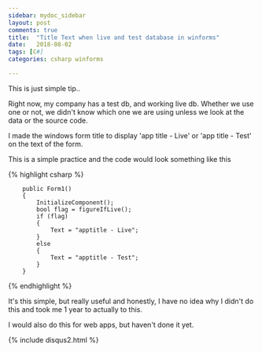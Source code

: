 ```yaml
---
sidebar: mydoc_sidebar
layout: post
comments: true
title:  "Title Text when live and test database in winforms"
date:   2018-08-02
tags: [C#]
categories: csharp winforms

---
```


This is just simple tip.. 

Right now, my company has a test db, and working live db.
Whether we use one or not, we didn't know which one we are using
unless we look at the data or the source code. 

I made the windows form title to display
'app title - Live' or 'app title - Test' on the text of the form.

This is a simple practice and the code would look something like this

{% highlight csharp %}

        public Form1()
        {
            InitializeComponent();
			bool flag = figureIfLive();
            if (flag)
            {
                Text = "apptitle - Live";
            }
            else
            {
                Text = "apptitle - Test";
            }
        }

{% endhighlight %} 

It's this simple, but really useful and honestly,
I have no idea why I didn't do this and took me 1 year to actually to this.

I would also do this for web apps, 
but haven't done it yet.

{% include disqus2.html %}